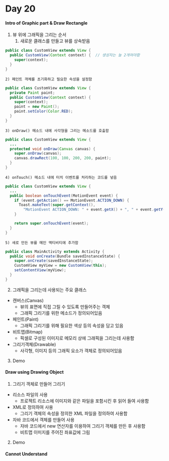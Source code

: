 # Day 20

#### Intro of Graphic part & Draw Rectangle
1. 뷰 위에 그래픽을 그리는 순서
    1) 새로운 클래스를 만들고 뷰를 상속받음
  ```java
  public class CustomView extends View {
    public CustomView(Context context) {  // 생성자는 늘 2개여야함
      super(context);
    }
  }
  ```  
    2) 페인트 객체를 초기화하고 필요한 속성을 설정함
  ```java
  public class CustomView extends View {
    private Paint paint;
    public CustomView(Context context) {
      super(context);
      paint = new Paint();
      paint.setColor(Color.RED);
    }
  }
  ```  
    3) onDraw() 메소드 내에 사각형을 그리는 메소드를 호출함
  ```java
  public class CustomView extends View {
    ...
    protected void onDraw(Canvas canvas) {
      super.onDraw(canvas);
      canvas.drawRect(100, 100, 200, 200, paint);
    }
  }
  ```  
    4) onTouch() 메소드 내에 터치 이벤트를 처리하는 코드를 넣음
  ```java
  public class CustomView extends View {
    ...
    public boolean onTouchEvent(MotionEvent event) {
      if (event.getAction() == MotionEvent.ACTION_DOWN) {
        Toast.makeText(super.getContext(),
          "MotionEvent ACTION_DOWN: " + event.getX() + ", " + event.getY(), 1000).show();
      }

      return super.onTouchEvent(event);
    }
  }
  ```  
    5) 새로 만든 뷰를 메인 액티비티에 추가함
  ```java
  public class MainActivity extends Activity {
    public void onCreate(Bundle savedInstanceState) {
      super.onCreate(savedInstanceState);
      CustomView myView = new CustomView(this);
      setContentView(myView);
    }
  }
  ```
2. 그래픽을 그리는데 사용되는 주요 클래스
  - 캔버스(Canvas)
    + 뷰의 표면에 직접 그릴 수 있도록 만들어주는 객체
    + 그래픽 그리기를 위한 메소드가 정의되어있음
  - 페인트(Paint)
    + 그래픽 그리기를 위해 필요한 색상 등의 속성을 담고 있음
  - 비트맵(Bitmap)
    + 픽셀로 구성된 이미지로 메모리 상에 그래픽을 그리는데 사용함
  - 그리기객체(Drawable)
    + 사각형, 이미지 등의 그래픽 요소가 객체로 정의되어있음
3. Demo

#### Draw using Drawing Object
1. 그리기 객체로 만들어 그리기
  - 리소스 파일의 사용
    + 프로젝트 리소스에 이미지와 같은 파일을 포함시킨 후 읽어 들여 사용함
  - XML로 정의하여 사용
    + 그리기 객체의 속성을 정의한 XML 파일을 정의하여 사용함
  - 자바 코드에서 객체를 만들어 사용
    + 자바 코드에서 new 연산자를 이용하여 그리기 객체를 만든 후 사용함
    + 비트맵 이미지를 주어진 좌표값에 그림
2. Demo

#### Cannot Understand
